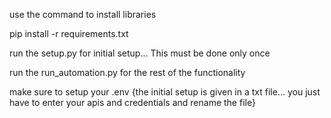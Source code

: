 use the command to install libraries 

pip install -r requirements.txt

run the setup.py for initial setup... This must be done only once

run the run_automation.py for the rest of the functionality

make sure to setup your .env {the initial setup is given in a txt file... you just have to enter your apis and credentials and rename the file}

